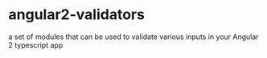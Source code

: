# angular2-validators
a set of modules that can be used to validate various inputs in your Angular 2 typescript app 
